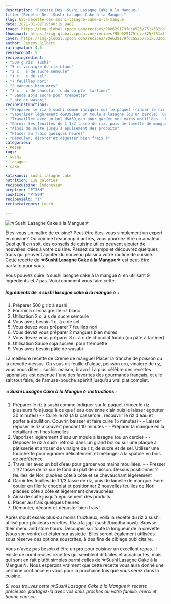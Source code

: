 ```yaml
---
description: "Recette Des ☆Sushi Lasagne Cake à la Mangue☆"
title: "Recette Des ☆Sushi Lasagne Cake à la Mangue☆"
slug: 655-recette-des-sushi-lasagne-cake-a-la-mangue
date: 2021-01-02T19:40:19.948Z
image: https://img-global.cpcdn.com/recipes/90e629179fdca525/751x532cq70/☆sushi-lasagne-cake-a-la-mangue☆-photo-principale-de-la-recette.jpg
thumbnail: https://img-global.cpcdn.com/recipes/90e629179fdca525/751x532cq70/☆sushi-lasagne-cake-a-la-mangue☆-photo-principale-de-la-recette.jpg
cover: https://img-global.cpcdn.com/recipes/90e629179fdca525/751x532cq70/☆sushi-lasagne-cake-a-la-mangue☆-photo-principale-de-la-recette.jpg
author: Jeremy Gilbert
ratingvalue: 4.6
reviewcount: 5
recipeingredient:
- "500 g riz  sushi"
- "5 cl vinaigre de riz blanc"
- "2 c.  s de sucre semoule"
- "1 c.  c de sel"
- "7 feuilles nori"
- "2 mangues bien mres"
- "3 c.  c de chocolat fondu ou pte  tartiner"
- " Sauce soja sucre pour trempette"
- " pte de wasabi"
recipeinstructions:
- "Préparer le riz à sushi comme indiquer sur le paquet (rincer le riz plusieurs fois jusqu&#39;à ce que l&#39;eau devienne clair puis le laisser égoutter 30 minutes)   Cuire le riz (à la casserole : recouvrir le riz d&#39;eau et porter à ébullition. Couvrir, baisser et faire cuire 15 minutes)  Laisser reposer le riz à couvert pendant 10 minutes  Préparer la mangue en la détaillant en fines lamelles"
- "Vaporiser légèrement d&#39;eau un moule à lasagne (ou un cercle)  Déposer le riz à sushi refroidi dans un grand bol ou sur une plaque à pâtisserie et arroser de vinaigre de riz, de sucre et de sel. Utiliser une fourchette pour égrainer délicatement et mélanger à la spatule en bois de préférence"
- "Travailler avec un bol d&#39;eau pour garder vos mains mouillées.  Presser 1 1/2 tasse de riz sur le fond du plat de cuisson. Dessus positionner 2 feuilles de Nori placées côte à côte et se chevauchant légèrement"
- "Garnir les feuilles de 1 1/2 tasse de riz, puis de lamelle de mangue. Faire couler en filer le chocolat et positionner 2 nouvelles feuilles de Nori placées côte à côte et légèrement chevauchées"
- "Ainsi de suite jusqu’à épuisement des produits"
- "Placer au frais quelques heures"
- "Démouler, décorer et déguster bien frais !"
categories:
- Resep
tags:
- sushi
- lasagne
- cake

katakunci: sushi lasagne cake 
nutrition: 118 calories
recipecuisine: Indonesian
preptime: "PT38M"
cooktime: "PT59M"
recipeyield: "1"
recipecategory: Lunch

---
```



![☆Sushi Lasagne Cake à la Mangue☆](https://img-global.cpcdn.com/recipes/90e629179fdca525/751x532cq70/☆sushi-lasagne-cake-a-la-mangue☆-photo-principale-de-la-recette.jpg)

Êtes-vous un maître de cuisine? Peut-être êtes-vous simplement un expert en cuisine? Ou comme beaucoup d'autres, vous pourriez être un amateur. Quoi qu'il en soit, des conseils de cuisine utiles peuvent ajouter de nouvelles idées à votre cuisine. Passez du temps et découvrez quelques trucs qui peuvent ajouter du nouveau plaisir à votre routine de cuisine. Cette recette de <strong> ☆Sushi Lasagne Cake à la Mangue☆ </strong> est peut-être parfaite pour vous.

<!--inarticleads1-->

Vous pouvez cuire ☆sushi lasagne cake à la mangue☆ en utilisant 9 Ingrédients et 7 pas. Voici comment vous faire cette.

##### Ingrédients de ☆sushi lasagne cake à la mangue☆ :

1. Préparer 500 g riz à sushi
1. Fournir 5 cl vinaigre de riz blanc
1. Utilisation 2 c. à s de sucre semoule
1. Vous avez besoin 1 c. à c de sel
1. Vous devez vous préparer 7 feuilles nori
1. Vous devez vous préparer 2 mangues bien mûres
1. Vous devez vous préparer 3 c. à c de chocolat fondu (ou pâte à tartiner)
1. Utilisation  Sauce soja sucrée, pour trempette
1. Vous avez besoin  pâte de wasabi


La meilleure recette de Creme de mangue! Placer la tranche de poisson ou la crevette dessus. On vous dit feuille d&#39;algue, poisson cru, vinaigre de riz, vous nous dites… sushis maison, bravo ! La plus célèbre des recettes japonaises est devenue l&#39;une des favorites des gourmands français, et elle sait tout faire, de l&#39;amuse-bouche apéritif jusqu&#39;au vrai plat complet. 

<!--inarticleads2-->

##### ☆Sushi Lasagne Cake à la Mangue☆ instructions :

1. Préparer le riz à sushi comme indiquer sur le paquet (rincer le riz plusieurs fois jusqu&#39;à ce que l&#39;eau devienne clair puis le laisser égoutter 30 minutes)  -  - Cuire le riz (à la casserole : recouvrir le riz d&#39;eau et porter à ébullition. Couvrir, baisser et faire cuire 15 minutes) -  - Laisser reposer le riz à couvert pendant 10 minutes -  - Préparer la mangue en la détaillant en fines lamelles
1. Vaporiser légèrement d&#39;eau un moule à lasagne (ou un cercle) -  - Déposer le riz à sushi refroidi dans un grand bol ou sur une plaque à pâtisserie et arroser de vinaigre de riz, de sucre et de sel. Utiliser une fourchette pour égrainer délicatement et mélanger à la spatule en bois de préférence
1. Travailler avec un bol d&#39;eau pour garder vos mains mouillées. -  - Presser 1 1/2 tasse de riz sur le fond du plat de cuisson. Dessus positionner 2 feuilles de Nori placées côte à côte et se chevauchant légèrement
1. Garnir les feuilles de 1 1/2 tasse de riz, puis de lamelle de mangue. Faire couler en filer le chocolat et positionner 2 nouvelles feuilles de Nori placées côte à côte et légèrement chevauchées
1. Ainsi de suite jusqu’à épuisement des produits
1. Placer au frais quelques heures
1. Démouler, décorer et déguster bien frais !


Après moult essais plus ou moins fructueux, voilà la recette du riz à sushi, utilisé pour plusieurs recettes. Riz a la jap&#39; (sushi/buddha bowl). Browse their menu and store hours. Découper sur toute la longueur de la crevette (sous son ventre) et étaler sur assiette. Elles seront également utilisées sous réserve des options souscrites, à des fins de ciblage publicitaire. 

<!--inarticleads1-->

<p>
Vous n'avez pas besoin d'être un pro pour cuisiner un excellent repas. Il existe de nombreuses recettes qui semblent difficiles et accablantes, mais qui sont en fait plutôt simples parmi celles de ☆Sushi Lasagne Cake à la Mangue☆. Nous espérons vraiment que cette recette vous aura donné une certaine confiance en vous pour la prochaine fois que vous serez dans la cuisine.
</p>

<p>
<i>Si vous trouvez cette ☆Sushi Lasagne Cake à la Mangue☆ recette précieuse, partagez-la avec vos amis proches ou votre famille, merci et bonne chance.</i>
</p>
